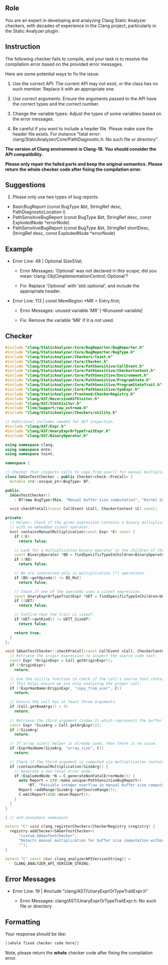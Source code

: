 ## Role

You are an expert in developing and analyzing Clang Static Analyzer checkers, with decades of experience in the Clang project, particularly in the Static Analyzer plugin.

## Instruction

The following checker fails to compile, and your task is to resolve the compilation error based on the provided error messages.

Here are some potential ways to fix the issue:

1. Use the correct API: The current API may not exist, or the class has no such member. Replace it with an appropriate one.

2. Use correct arguments: Ensure the arguments passed to the API have the correct types and the correct number.

3. Change the variable types: Adjust the types of some variables based on the error messages.

4. Be careful if you want to include a header file. Please make sure the header file exists. For instance "fatal error: clang/StaticAnalyzer/Core/PathDiagnostic.h: No such file or directory".

**The version of Clang environment is Clang-18. You should consider the API compatibility.**

**Please only repair the failed parts and keep the original semantics.**
**Please return the whole checker code after fixing the compilation error.**

## Suggestions

1. Please only use two types of bug reports:
  - BasicBugReport (const BugType &bt, StringRef desc, PathDiagnosticLocation l)
  - PathSensitiveBugReport (const BugType &bt, StringRef desc, const ExplodedNode *errorNode)
  - PathSensitiveBugReport (const BugType &bt, StringRef shortDesc, StringRef desc, const ExplodedNode *errorNode)

## Example

- Error Line: 48 |   Optional<DefinedOrUnknownSVal> SizeSVal; 

  - Error Messages: ‘Optional’ was not declared in this scope; did you mean ‘clang::ObjCImplementationControl::Optional’? 

  - Fix: Replace 'Optional<DefinedOrUnknownSVal>' with 'std::optional<DefinedOrUnknownSVal>', and include the appropriate header. 

- Error Line: 113 |     const MemRegion *MR = Entry.first;

    - Error Messages: unused variable ‘MR’ [-Wunused-variable]

    - Fix: Remove the variable 'MR' if it is not used.

## Checker

```cpp
#include "clang/StaticAnalyzer/Core/BugReporter/BugReporter.h"
#include "clang/StaticAnalyzer/Core/BugReporter/BugType.h"
#include "clang/StaticAnalyzer/Checkers/Taint.h"
#include "clang/StaticAnalyzer/Core/Checker.h"
#include "clang/StaticAnalyzer/Core/PathSensitive/CallEvent.h"
#include "clang/StaticAnalyzer/Core/PathSensitive/CheckerContext.h"
#include "clang/StaticAnalyzer/Core/PathSensitive/Environment.h"
#include "clang/StaticAnalyzer/Core/PathSensitive/ProgramState.h"
#include "clang/StaticAnalyzer/Core/PathSensitive/ProgramStateTrait.h"
#include "clang/StaticAnalyzer/Core/PathSensitive/SymExpr.h"
#include "clang/StaticAnalyzer/Frontend/CheckerRegistry.h"
#include "clang/AST/RecursiveASTVisitor.h"
#include "clang/AST/StmtVisitor.h"
#include "llvm/Support/raw_ostream.h"
#include "clang/StaticAnalyzer/Checkers/utility.h"

// Additional includes needed for AST inspection.
#include "clang/AST/Expr.h"
#include "clang/AST/UnaryExprOrTypeTraitExpr.h"
#include "clang/AST/BinaryOperator.h"

using namespace clang;
using namespace ento;
using namespace taint;

namespace {

// Checker that inspects calls to copy_from_user() for manual multiplication.
class SAGenTestChecker : public Checker<check::PreCall> {
  mutable std::unique_ptr<BugType> BT;

public:
  SAGenTestChecker() 
    : BT(new BugType(this, "Manual buffer size computation", "Kernel Security")) {}

  void checkPreCall(const CallEvent &Call, CheckerContext &C) const;

private:
  // Helper: Check if the given expression contains a binary multiplication
  // with an embedded sizeof operator.
  bool containsManualMultiplication(const Expr *E) const {
    if (!E)
      return false;

    // Look for a multiplication binary operator in the children of the expression.
    const BinaryOperator *BO = findSpecificTypeInChildren<BinaryOperator>(E);
    if (!BO)
      return false;

    // We are interested only in multiplication (*) operations.
    if (BO->getOpcode() != BO_Mul)
      return false;

    // Check if one of the operands uses a sizeof expression.
    const UnaryExprOrTypeTraitExpr *UET = findSpecificTypeInChildren<UnaryExprOrTypeTraitExpr>(BO);
    if (!UET)
      return false;

    // Confirm that the trait is sizeof.
    if (UET->getKind() != UETT_SizeOf)
      return false;

    return true;
  }
};

void SAGenTestChecker::checkPreCall(const CallEvent &Call, CheckerContext &C) const {
  // Retrieve the origin expression to inspect the source code text.
  const Expr *OriginExpr = Call.getOriginExpr();
  if (!OriginExpr)
    return;

  // Use the utility function to check if the call's source text contains "copy_from_user".
  // This helps ensure we are only analyzing the proper call.
  if (!ExprHasName(OriginExpr, "copy_from_user", C))
    return;

  // Ensure the call has at least three arguments.
  if (Call.getNumArgs() < 3)
    return;
  
  // Retrieve the third argument (index 2) which represents the buffer size.
  const Expr *SizeArg = Call.getArgExpr(2);
  if (!SizeArg)
    return;

  // If array_size() helper is already used, then there is no issue.
  if (ExprHasName(SizeArg, "array_size", C))
    return;

  // Check if the third argument is computed via multiplication containing a sizeof operator.
  if (containsManualMultiplication(SizeArg)) {
    // Generate a non-fatal error node.
    if (ExplodedNode *N = C.generateNonFatalErrorNode()) {
      auto Report = std::make_unique<PathSensitiveBugReport>(
          *BT, "Possible integer overflow in manual buffer size computation; consider using array_size()", N);
      Report->addRange(SizeArg->getSourceRange());
      C.emitReport(std::move(Report));
    }
  }
}

} // end anonymous namespace

extern "C" void clang_registerCheckers(CheckerRegistry &registry) {
  registry.addChecker<SAGenTestChecker>(
      "custom.SAGenTestChecker", 
      "Detects manual multiplication for buffer size computation without overflow check",
      "");
}

extern "C" const char clang_analyzerAPIVersionString[] =
    CLANG_ANALYZER_API_VERSION_STRING;

```

## Error Messages 

- Error Line: 19 | #include "clang/AST/UnaryExprOrTypeTraitExpr.h"

	- Error Messages: clang/AST/UnaryExprOrTypeTraitExpr.h: No such file or directory



## Formatting 

Your response should be like: 

```cpp
{{whole fixed checker code here}}
```

Note, please return the **whole** checker code after fixing the compilation error.